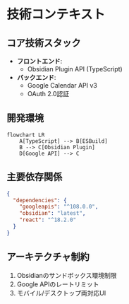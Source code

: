 # 技術コンテキスト

## コア技術スタック
- **フロントエンド**:
  - Obsidian Plugin API (TypeScript)
- **バックエンド**:
  - Google Calendar API v3
  - OAuth 2.0認証

## 開発環境
```mermaid
flowchart LR
    A[TypeScript] --> B[ESBuild]
    B --> C[Obsidian Plugin]
    D[Google API] --> C
```

## 主要依存関係
```json
{
  "dependencies": {
    "googleapis": "^108.0.0",
    "obsidian": "latest",
    "react": "^18.2.0"
  }
}
```

## アーキテクチャ制約
1. Obsidianのサンドボックス環境制限
2. Google APIのレートリミット
3. モバイル/デスクトップ両対応UI
